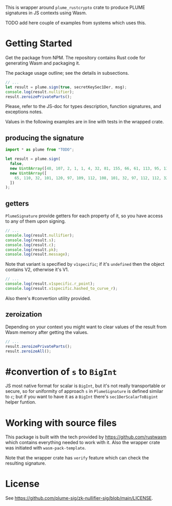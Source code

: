 This is wrapper around `plume_rustcrypto` crate to produce PLUME signatures in JS contexts using Wasm.

TODO add here couple of examples from systems which uses this.

# Getting Started

Get the package from NPM. The repository contains Rust code for generating Wasm and packaging it.

The package usage outline; see the details in subsections.
```js
// ...
let result = plume.sign(true, secretKeySec1Der, msg);
console.log(result.nullifier);
result.zeroizePrivateParts();
```

Please, refer to the JS-doc for types description, function signatures, and exceptions notes.

Values in the following examples are in line with tests in the wrapped crate.
## producing the signature
```js
import * as plume from "TODO";

let result = plume.sign(
  false, 
  new Uint8Array([48, 107, 2, 1, 1, 4, 32, 81, 155, 66, 61, 113, 95, 139, 88, 31, 79, 168, 238, 89, 244, 119, 26, 91, 68, 200, 19, 11, 78, 62, 172, 202, 84, 165, 109, 218, 114, 180, 100, 161, 68, 3, 66, 0, 4, 12, 236, 2, 142, 224, 141, 9, 224, 38, 114, 166, 131, 16, 129, 67, 84, 249, 234, 191, 255, 13, 230, 218, 204, 28, 211, 167, 116, 73, 96, 118, 174, 239, 244, 113, 251, 160, 64, 152, 151, 182, 164, 142, 136, 1, 173, 18, 249, 93, 0, 9, 183, 83, 207, 143, 81, 193, 40, 191, 107, 11, 210, 127, 189]),
  new Uint8Array([
    65, 110, 32, 101, 120, 97, 109, 112, 108, 101, 32, 97, 112, 112, 32, 109, 101, 115, 115, 97, 103, 101, 32, 115, 116, 114, 105, 110, 103
  ])
);
```
## getters
`PlumeSignature` provide getters for each property of it, so you have access to any of them upon signing.
```js
// ...
console.log(result.nullifier);
console.log(result.s);
console.log(result.c);
console.log(result.pk);
console.log(result.message);
```
Note that variant is specified by `v1specific`; if it's `undefined` then the object contains V2, otherwise it's V1.
```js
// ...
console.log(result.v1specific.r_point);
console.log(result.v1specific.hashed_to_curve_r);
```
Also there's #convertion utility provided.
## zeroization
Depending on your context you might want to clear values of the result from Wasm memory after getting the values.
```js
// ...
result.zeroizePrivateParts();
result.zeroizeAll();
```

# #convertion of `s` to `BigInt`
JS most native format for scalar is `BigInt`, but it's not really transportable or secure, so for uniformity of approach `s` in `PlumeSignature` is defined similar to `c`; but if you want to have it as a `BigInt` there's `sec1DerScalarToBigint` helper funtion.

# Working with source files

This package is built with the tech provided by <https://github.com/rustwasm> which contains everything needed to work with it. Also the wrapper crate was initiated with `wasm-pack-template`.

Note that the wrapper crate has `verify` feature which can check the resulting signature.

# License
See <https://github.com/plume-sig/zk-nullifier-sig/blob/main/LICENSE>.